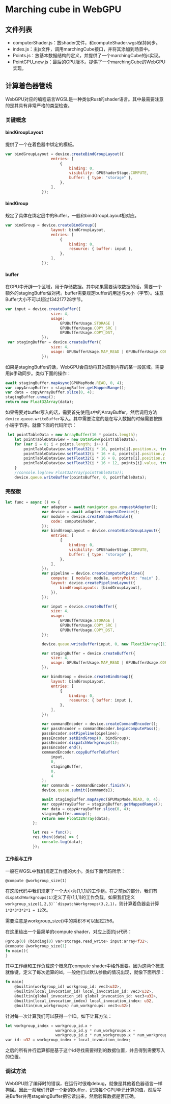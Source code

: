 # Marching cube in WebGPU

## 文件列表

* computerShader.js：放shader文件，和computeShader.wgsl保持同步。
* index.js：主js文件，调用marchingCube接口，并将其添加到场景中。
* Points.js：放基本数据结构的定义，并提供了一个marchingCube的js实现。
* PointGPU_new.js：最后的GPU版本。提供了一个marchingCube的WebGPU实现。

## 计算着色器管线

WebGPU对应的编程语言WGSL是一种类似Rust的shader语言。其中最需要注意的是其具有非常严格的类型检查。

### 关键概念

#### bindGroupLayout

提供了一个在着色器中绑定的模板。

```javascript
var bindGroupLayout = device.createBindGroupLayout({
                    entries: [
                        {
                            binding: 0,
                            visibility: GPUShaderStage.COMPUTE,
                            buffer: { type: "storage" },
                        },
                    ],
                });
```

#### bindGroup

规定了具体在绑定层中的Buffer，一般和bindGroupLayout相对应。

```javascript
var bindGroup = device.createBindGroup({
                    layout: bindGroupLayout,
                    entries: [
                        {
                            binding: 0,
                            resource: { buffer: input },
                        },
                    ],
                });
```

#### buffer

在GPU中开辟一个区域，用于存储数据。其中如果需要读取数据的话，需要一个额外的stagingBuffer做对拷。buffer需要规定buffer的用途与大小（字节）。注意Buffer大小不可以超过134217728字节。

```javascript
var input = device.createBuffer({
                    size: 4,
                    usage:
                        GPUBufferUsage.STORAGE |
                        GPUBufferUsage.COPY_SRC |
                        GPUBufferUsage.COPY_DST,
                });
 var stagingBuffer = device.createBuffer({
                    size: 4,
                    usage: GPUBufferUsage.MAP_READ | GPUBufferUsage.COPY_DST,
                });
```

如果是stagingBuffer的话，WebGPU会自动将其对应到内存的某一段区域。需要用js手动同步。类似下面的操作：

```javascript
await stagingBuffer.mapAsync(GPUMapMode.READ, 0, 4);
var copyArrayBuffer = stagingBuffer.getMappedRange();
var data = copyArrayBuffer.slice(0, 4);
stagingBuffer.unmap();
return new Float32Array(data);
```

如果需要对buffer写入的话，需要首先使用js中的ArrayBuffer，然后调用方法`device.queue.writeBuffer`写入。其中需要注意的是在写入数据的时候需要按照小端字节序。就像下面的代码所示：

```javascript
 let pointTableData = new ArrayBuffer(16 * points.length);
    let pointTableDataview = new DataView(pointTableData);
    for (var i = 0; i < points.length; i++) {
        pointTableDataview.setFloat32(i * 16, points[i].position.x, true);
        pointTableDataview.setFloat32(i * 16 + 4, points[i].position.y, true);
        pointTableDataview.setFloat32(i * 16 + 8, points[i].position.z, true);
        pointTableDataview.setFloat32(i * 16 + 12, points[i].value, true);
    }
    //console.log(new Float32Array(pointTableData));
    device.queue.writeBuffer(pointsBuffer, 0, pointTableData);
```

### 完整版

```javascript
let func = async () => {
                var adapter = await navigator.gpu.requestAdapter();
                var device = await adapter.requestDevice();
                var module = device.createShaderModule({
                    code: computeShader,
                });
                var bindGroupLayout = device.createBindGroupLayout({
                    entries: [
                        {
                            binding: 0,
                            visibility: GPUShaderStage.COMPUTE,
                            buffer: { type: "storage" },
                        },
                    ],
                });
                var pipeline = device.createComputePipeline({
                    compute: { module: module, entryPoint: "main" },
                    layout: device.createPipelineLayout({
                        bindGroupLayouts: [bindGroupLayout],
                    }),
                });

                var input = device.createBuffer({
                    size: 4,
                    usage:
                        GPUBufferUsage.STORAGE |
                        GPUBufferUsage.COPY_SRC |
                        GPUBufferUsage.COPY_DST,
                });

                device.queue.writeBuffer(input, 0, new Float32Array([1]));

                var stagingBuffer = device.createBuffer({
                    size: 4,
                    usage: GPUBufferUsage.MAP_READ | GPUBufferUsage.COPY_DST,
                });

                var bindGroup = device.createBindGroup({
                    layout: bindGroupLayout,
                    entries: [
                        {
                            binding: 0,
                            resource: { buffer: input },
                        },
                    ],
                });

                var commandEncoder = device.createCommandEncoder();
                var passEncoder = commandEncoder.beginComputePass();
                passEncoder.setPipeline(pipeline);
                passEncoder.setBindGroup(0, bindGroup);
                passEncoder.dispatchWorkgroups(1);
                passEncoder.end();
                commandEncoder.copyBufferToBuffer(
                    input,
                    0,
                    stagingBuffer,
                    0,
                    4
                );
                var commands = commandEncoder.finish();
                device.queue.submit([commands]);

                await stagingBuffer.mapAsync(GPUMapMode.READ, 0, 4);
                var copyArrayBuffer = stagingBuffer.getMappedRange();
                var data = copyArrayBuffer.slice(0, 4);
                stagingBuffer.unmap();
                return new Float32Array(data);
            };

            let res = func();
            res.then((data) => {
                console.log(data);
            });
```

#### 工作组与工作

一般在WGSL中我们规定工作组的大小。类似下面代码所示：

```wgsl
@compute @workgroup_size(1)
```

在这段代码中我们规定了一个大小为(1,1,1)的工作组。在之前js的部分，我们有`dispatchWorkgroups(1)`定义了有(1,1,1)的工作负载。如果我们定义`workgroup_size(1,2,3)``dispatchWorkgroups(3,2,1)`，则计算着色器会计算`1*2*3*3*2*1 = 12`次。

需要注意是workgroup_size()中的乘积不可以超过256。

在这里给出一个最简单的compute shader，对应上面的js代码：

```rust
@group(0) @binding(0) var<storage,read_write> input:array<f32>;
@compute @workgroup_size(1)
fn main(){
}
```

其中工作组和工作负载这个概念在compute shader中格外重要。因为这两个概念就像键，定义了每次运算的id。一般他们以默认参数的情况出现，就像下面所示：

```rust
fn main(
    @builtin(workgroup_id) workgroup_id: vec3<u32>, 
    @builtin(local_invocation_id) local_invocation_id: vec3<u32>, 
    @builtin(global_invocation_id) global_invocation_id: vec3<u32>, 
    @builtin(local_invocation_index) local_invocation_index: u32, 
    @builtin(num_workgroups) num_workgroups: vec3<u32>)
```

针对每一次计算我们可以获得一个ID。如下计算方法：

```rust
let workgroup_index = workgroup_id.x + 
                      workgroup_id.y * num_workgroups.x + 
                      workgroup_id.z * num_workgroups.x * num_workgroups.y;
var id: u32 = workgroup_index + local_invocation_index;
```

之后的所有并行运算都是基于这个id寻找需要得到的数据位置，并且得到需要写入的位置。

### 调试方法

WebGPU除了编译时的错误，在运行时很难debug，就像是其他着色器语言一样狗屎。因此一般我们开辟一个新的Buffer，记录每个GPU单元计算的值，然后写进Buffer并用stageingBuffer把它读出来，然后验算数据是否正确。
